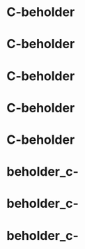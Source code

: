 # C-beholder
# C-beholder
# C-beholder
# C-beholder
# C-beholder
# beholder_c-
# beholder_c-
# beholder_c-
